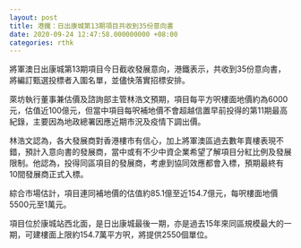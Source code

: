 ```yaml
---
layout: post
title: 港鐵：日出康城第13期項目共收到35份意向書
date: 2020-09-24 12:47:58.000000000 +08:00
categories: rthk
---
```


將軍澳日出康城第13期項目今日截收發展意向，港鐵表示，共收到35份意向書，將編訂甄選投標者入圍名單，並儘快落實招標安排。

萊坊執行董事兼估價及諮詢部主管林浩文預期，項目每平方呎樓面地價約為6000元，估值近100億元，但當中項目每呎補地價不會超越信置早前投得的第11期最高紀錄，主要因為地政總署因應近期市況及疫情下調出價。

林浩文認為，各大發展商對香港樓市有信心，加上將軍澳區過去數年賣樓表現不錯，預計入意向書的發展商，當中或有不少中資企業希望了解項目分紅比例及發展限制。他認為，投得同區項目的發展商，考慮到協同效應都會入標，預期最終有10間發展商正式入標。

綜合市場估計，項目連同補地價的估值約85.1億至近154.7億元，每呎樓面地價5500元至1萬元。

項目位於康城站西北面，是日出康城最後一期，亦是過去15年來同區規模最大的一期，可建樓面上限約154.7萬平方呎，將提供2550個單位。
